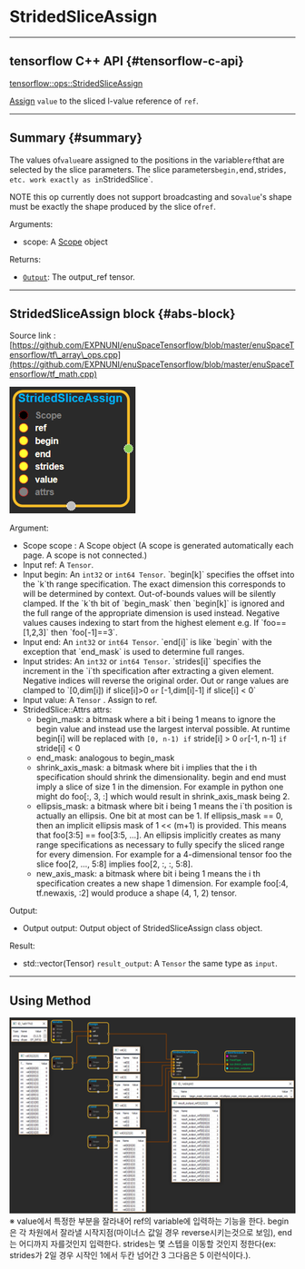 # StridedSliceAssign

---

## tensorflow C++ API {#tensorflow-c-api}

[tensorflow::ops::StridedSliceAssign](https://www.tensorflow.org/api_docs/cc/class/tensorflow/ops/strided-slice-assign.html)

[Assign](https://www.tensorflow.org/api_docs/cc/class/tensorflow/ops/assign.html#classtensorflow_1_1ops_1_1_assign) `value` to the sliced l-value reference of `ref`.

---

## Summary {#summary}

The values of`value`are assigned to the positions in the variable`ref`that are selected by the slice parameters. The slice parameters`begin,`end`,`strides`, etc. work exactly as in`StridedSlice\`.

NOTE this op currently does not support broadcasting and so`value`'s shape must be exactly the shape produced by the slice of`ref`.

Arguments:

* scope: A [Scope](https://www.tensorflow.org/api_docs/cc/class/tensorflow/scope.html#classtensorflow_1_1_scope) object

Returns:

* [`Output`](https://www.tensorflow.org/api_docs/cc/class/tensorflow/output.html#classtensorflow_1_1_output): The output\_ref tensor.

---

## StridedSliceAssign block {#abs-block}

Source link :[https://github.com/EXPNUNI/enuSpaceTensorflow/blob/master/enuSpaceTensorflow/tf\_array\_ops.cpp](https://github.com/EXPNUNI/enuSpaceTensorflow/blob/master/enuSpaceTensorflow/tf_math.cpp)

![](/assets/array_ops/stridedsliceassign1.png)

Argument:

* Scope scope : A Scope object \(A scope is generated automatically each page. A scope is not connected.\)
* Input ref: A `Tensor`.
* Input begin: An `int32` or `int64 Tensor`. \`begin\[k\]\` specifies the offset into the \`k\`th range specification. The exact dimension this corresponds to will be determined by context. Out-of-bounds values will be silently clamped. If the \`k\`th bit of \`begin\_mask\` then \`begin\[k\]\` is ignored and the full range of the appropriate dimension is used instead. Negative values causes indexing to start from the highest element e.g. If \`foo==\[1,2,3\]\` then \`foo\[-1\]==3\`.
* Input end: An `int32` or `int64 Tensor`. \`end\[i\]\` is like \`begin\` with the exception that \`end\_mask\` is used to determine full ranges.
* Input strides: An `int32` or `int64 Tensor`. \`strides\[i\]\` specifies the increment in the \`i\`th specification after extracting a given element. Negative indices will reverse the original order. Out or range values are clamped to \`\[0,dim\[i\]\) if slice\[i\]&gt;0 `or` \[-1,dim\[i\]-1\] if slice\[i\] &lt; 0\`
* Input value: A `Tensor` . Assign to ref.
* StridedSlice::Attrs attrs:
  * begin\_mask: a bitmask where a bit i being 1 means to ignore the begin value and instead use the largest interval possible. At runtime begin\[i\] will be replaced with `[0, n-1) if` stride\[i\] &gt; 0 `or`\[-1, n-1\] `if` stride\[i\] &lt; 0
  * end\_mask: analogous to begin\_mask
  * shrink\_axis\_mask: a bitmask where bit i implies that the i th specification should shrink the dimensionality. begin and end must imply a slice of size 1 in the dimension. For example in python one might do foo\[:, 3, :\] which would result in shrink\_axis\_mask being 2.
  * ellipsis\_mask: a bitmask where bit i being 1 means the i\`th position is actually an ellipsis. One bit at most can be 1. If ellipsis\_mask == 0, then an implicit ellipsis mask of 1 &lt;&lt; \(m+1\) is provided. This means that foo\[3:5\] == foo\[3:5, ...\]. An ellipsis implicitly creates as many range specifications as necessary to fully specify the sliced range for every dimension. For example for a 4-dimensional tensor foo the slice foo\[2, ..., 5:8\] implies foo\[2, :, :, 5:8\].
  * new\_axis\_mask: a bitmask where bit i being 1 means the i th specification creates a new shape 1 dimension. For example foo\[:4, tf.newaxis, :2\] would produce a shape \(4, 1, 2\) tensor.

Output:

* Output output: Output object of StridedSliceAssign class object.

Result:

* std::vector\(Tensor\) `result_output`: A `Tensor` the same type as `input`.

---

## Using Method

![](/assets/array_ops/stridedsliceassign2.png)※ value에서 특정한 부분을 잘라내어 ref의 variable에 입력하는 기능을 한다. begin은 각 차원에서 잘라낼 시작지점\(마이너스 값일 경우 reverse시키는것으로 보임\), end는 어디까지 자를것인지 입력한다. strides는 몇 스텝을 이동할 것인지 정한다\(ex: strides가 2일 경우 시작인 1에서 두칸 넘어간 3 그다음은 5 이런식이다.\).

